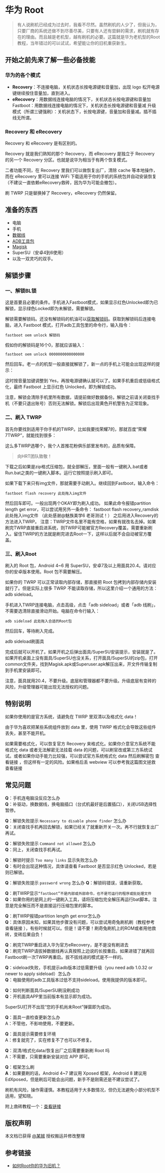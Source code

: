 # 华为 Root

>有人说刷机已经成为过去时，我看不尽然。虽然刷机的人少了，但我认为，只要厂商的系统还做不到尽善尽美，只要有人还有尝鲜的需求，刷机就有存在的理由。而且越是老机型，越有刷机的必要。这篇就是华为老机型的Root教程，当年错过的可以试试，希望能让你的旧机重获新生。

## 开始之前先来了解一些必备技能

### 华为的各个模式

* __Recovery__：不连接电脑，关机状态长按电源键和音量加，出现 logo 松开电源键继续按住音量加，直到进入。
* __eRecovery__：用数据线连接电脑的情况下，关机状态长按电源键和音量加
Fastboot：用数据线连接电脑的情况下，关机状态长按电源键和音量减
升级模式（所谓三键强刷）：关机状态下，长按电源键，音量加和音量减。插不插线无所谓。

### Recovery 和 eRecovery

Recovery 和 eRecovery 是有区别的。

Recovery 就是我们熟知的那个 Recovery，而 eRecovery 是独立于 Recovery 的另一个 Recovery 分区。也就是说华为相当于有两个恢复模式。

二者功能不同，在 Recovery 里我们可以做恢复出厂，清除 cache 等本地操作，而在 eRecovery 里可以连接 WiFi 下载适用于你的手机的系统包并自动安装恢复（不建议一直依赖eRecovery救砖，因为华为可能会撤包）。

刷 TWRP 只是替换掉了 Recovery，eRecovery 仍然保留。

## 准备的东西

* 电脑
* 手机
* [数据线](../../../normal/noun.md)
* [ADB工具包](../../../tools/README.md#adb-下载)
* [Magisk](README.md#下载-magisk)
* SuperSU（安卓4到6使用）
* 以及一双灵巧的双手。

## 解锁步骤

### 一、解锁BL锁

这是首要且必要的条件。手机进入Fastboot模式，如果显示红色Unlocked即为已解锁，显示绿色Locked即为未解锁，需要解锁。

解锁需要解锁码。还没有解锁码的机油可以[获取解锁码](https://www.coolapk.com/feed/25219974?shareKey=ZDc3M2ExYmZlNjQ2NjA3MTc2ZGY~)。获取到解锁码后连接电脑，进入 Fastboot 模式，打开adb工具包里的命令行，输入指令：

``` shell
fastboot oem unlock 解锁码
```

假如你的解锁码是16个0，那就应该输入：

``` shell
fastboot oem unlock 0000000000000000
```

然后回车。老一点的机型一般直接就解锁了，新一点的手机上可能会出现这样的提示：

这时按音量加键调整到 Yes，再按电源键确认就可以了。如果手机重启或低级格式化，最终 Fastboot 上显示红色 Unlocked，即为解锁成功。

注意，解锁会清除手机里所有数据，请提前做好数据备份。解锁之前请关闭查找手机（不要只退出账号）否则无法解锁。解锁后出现黄色开机警告为正常现象。

### 二、刷入 TWRP

首先你要找到适用于你手机的TWRP。比如我要找荣耀7的，那就百度“荣耀7TWRP”，就能找到很多：

这么多TWRP选哪个，我个人首推花粉俱乐部里发布的，品质有保障。

> 向HRT团队致敬！

下载之后如果是zip格式压缩包，就全部解压，里面一般有一键刷入.bat或者Run.bat之类的一键刷入脚本。运行它按照提示刷入即可。

如果下载下来只有img文件，那就需要手动刷入。继续回到Fastboot，输入命令：

``` shell
fastboot flash recovery 此处拖入img文件
```

然后回车即可。一般出现两个OKAY即为刷入成功。
如果此命令报错partition length get error，可以尝试用另外一条命令：
fastboot flash recovery_ramdisk 此处拖入img文件
（此处感谢@魅族美学6 老哥测试！）
之后用进入Recovery的方法进入TWRP。
注意：TWRP文件名里不能有空格，如果有就改名去掉。如果刷完TWRP直接重启进系统，则TWRP可能被官方Recovery覆盖，需要重新刷入。留住TWRP的方法就是刷完进去Root一下，这样以后就不会自动被官方覆盖。

### 三、刷入Root

刷入的 Root 包，Android 4~6 用 SuperSU，安卓7及以上用面具20.4。请对应你的安卓版本使用。Root 包不需要解压。

如果你的 TWRP 可以正常读取内部存储，那直接把 Root 包拷到内部存储内安装就行了。但是实际上很多 TWRP 不能读取存储，所以这里介绍一个通用的方法：adb sideload。

手机进入TWRP连接电脑，点击高级，点击「adb sideload」或者「adb 线刷」，不需要选清除直接滑动开始。电脑在命令行输入：

``` shell
adb sideload 此处拖入合适的Root包
```

然后回车，等待刷入完成。

adb sideload刷面具

完成后就可以开机了。如果开机之后弹出面具/SuperSU安装提示，安装就是了。如果开机桌面上没有面具/SuperSU也没关系，打开面具/SuperSU的zip包，打开common文件夹，找到Magisk.apk或Superuser.apk解压出来，开文件传输复制到手机里安装即可。

注意，面具就用20.4，不要升级。底层和管理器都不要升级。升级底层有变砖的风险，升级管理器可能出现无法授权的问题。

## 特别说明

如果你使用的是官方系统，请避免在 TWRP 里双清以及格式化 data！

由于华为喜欢把某些系统组件放到 data 里，使用 TWRP 格式化会导致这些组件丢失，甚至不能开机。

如果需要格式化，可以恢复官方 Recovery 来格式化。如果你介意官方系统不能格式化 data 或者无法解密无法挂载 data 的问题，可以刷官改或第三方系统试试。或者如果你动手能力比较强，可以尝试官方系统格式化 data 然后刷解密包 查看链接 ，但这样有一定的风险。如果格后丢 webview 可以参考我这篇图文拯救 查看链接

## 常见问题

__Q__：手机连电脑没反应怎么办<br/>
__Q__：补驱动，换数据线，换电脑插口（台式机最好是后置插口），关闭USB选择性暂停。

__Q__：解锁失败提示 `Necessary to disable phone finder` 怎么办<br/>
__Q__：关闭查找手机再回去解锁，如果已经关了就重新开关一次。再不行就恢复出厂再试。

__Q__：解锁失败提示 `Command not allowed` 怎么办<br/>
__Q__：同上，关闭查找手机再试。

__Q__：解锁时提示 `Too many links` 显示失败怎么办<br/>
__Q__：有时会出现这种情况，具体请查看 Fastboot 是否显示红色 Unlocked，若是则已解锁。

__Q__：解锁失败提示 `password wrong` 怎么办
__Q__：解锁码错误，请重新获取。<br/>

__Q__：刷TWRP显示`“fastboot”不是内部或外部命令，也不是可运行的程序或批处理文件`<br/>
__Q__：如果你用的是网上的一键刷入工具，请将压缩包完全解压再运行bat脚本。注意是完全解压而不是直接运行压缩包里的脚本。

__Q__：刷TWRP报错partition length get error怎么办<br/>
__Q__：具体原因未知，如果其他步骤没有问题，可以尝试用奇兔刷机刷（教程参考 查看链接 ），有些时候就可以。但是！请不要！刷奇兔刷机上的ROM或者用他救砖，变砖后果自负！

__Q__：刷完TWRP重启进入华为官方eRecovery，是不是没有刷进去<br/>
__Q__：刷完TWRP请拔掉数据线再认真按照上边说的长按重启。如果进错了就再回Fastboot刷一次TWRP再重启。拔不拔线进的模式是不一样的。

__Q__：sideload失败，手机提示adb版本过低需要升级（you need adb 1.0.32 or newer to apply sideload）怎么办<br/>
__Q__：电脑使用的adb工具版本过低不支持sideload。使用我提供的版本即可。

__Q__：如何判断面具/SuperSU刷没刷成功<br/>
__Q__：开机面具APP里当前版本有显示即为成功。

SuperSU打开不出现“您的手机尚未Root”弹窗即为成功。

__Q__：面具一直检查更新怎么办<br/>
A：不管他，不影响使用，不要更新。

__Q__：面具提示需要修复环境<br/>
A：修复就完了，实在修复不了也可以不修复。

__Q__：双清/格式化data/恢复出厂之后需要重新刷 Root 吗<br/>
A：不需要，只需要重新安装对应 APP 即可。

__Q__：框架怎么刷<br/>
__A__：如果要刷的话，Android 4~7 建议用 Xposed 框架，Android 8 建议用 EdXposed，但是刷后可能会出问题，新手不是刚需还是不建议尝试了。

刷机有风险，操作需谨慎。本教程适用于大多数情况，但仍无法避免小部分机型不适用，望知晓。

附上救砖教程一个：[查看链接](https://www.coolapk.com/feed/26205215?shareKey=ZjY1ZTBjY2E2MTdkNjA3Nzg5MjY~)

## 版权声明

本文档已获得 [@某贼](http://www.coolapk.com/u/3463951) 授权搬运并修改整理

## 参考链接

* [如何Root你的华为旧机？](https://www.coolapk.com/feed/26320412?shareKey=YzFmYzFkM2MxNzBlNjNkNjVhODE~)